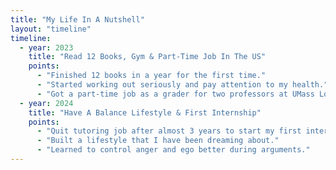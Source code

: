 ```yaml
---
title: "My Life In A Nutshell"
layout: "timeline"
timeline:
  - year: 2023
    title: "Read 12 Books, Gym & Part-Time Job In The US"
    points:
      - "Finished 12 books in a year for the first time."
      - "Started working out seriously and pay attention to my health."
      - "Got a part-time job as a grader for two professors at UMass Lowell."
  - year: 2024
    title: "Have A Balance Lifestyle & First Internship"
    points:
      - "Quit tutoring job after almost 3 years to start my first internship at Bosch."
      - "Built a lifestyle that I have been dreaming about."
      - "Learned to control anger and ego better during arguments."
---
```

